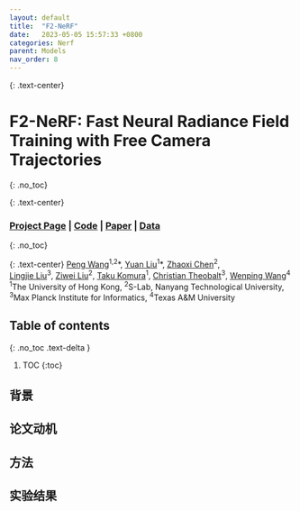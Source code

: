 ```yaml
---
layout: default
title:  "F2-NeRF"
date:   2023-05-05 15:57:33 +0800
categories: Nerf
parent: Models
nav_order: 8
---
```

{: .text-center}
# F2-NeRF: Fast Neural Radiance Field Training with Free Camera Trajectories
{: .no_toc}

{: .text-center}
### [Project Page](https://totoro97.github.io/projects/f2-nerf/) | [Code](https://github.com/totoro97/f2-nerf) | [Paper](https://arxiv.org/pdf/2303.15951.pdf) | [Data](https://www.dropbox.com/sh/jmfao2c4dp9usji/AAC7Ydj6rrrhy1-VvlAVjyE_a?dl=0)
{: .no_toc} 

{: .text-center}
[Peng Wang](https://nearlyemptystring.com/about)<sup>1,2</sup>\*,
[Yuan Liu](https://liuyuan-pal.github.io/)<sup>1</sup>\*,
[Zhaoxi Chen](https://frozenburning.github.io/)<sup>2</sup>,  
[Lingjie Liu](https://lingjie0206.github.io/)<sup>3</sup>,
[Ziwei Liu](https://liuziwei7.github.io/)<sup>2</sup>,
[Taku Komura](https://www.cs.hku.hk/index.php/people/academic-staff/taku)<sup>1</sup>,
[Christian Theobalt](https://people.mpi-inf.mpg.de/~theobalt/)<sup>3</sup>,
[Wenping Wang](https://www.cs.hku.hk/people/academic-staff/wenping)<sup>4</sup> <br>
<sup>1</sup>The University of Hong Kong, <sup>2</sup>S-Lab, Nanyang Technological University, <sup>3</sup>Max Planck Institute for Informatics, <sup>4</sup>Texas A&M University  

## Table of contents
{: .no_toc .text-delta }

1. TOC
{:toc}

## 背景

## 论文动机

## 方法

## 实验结果